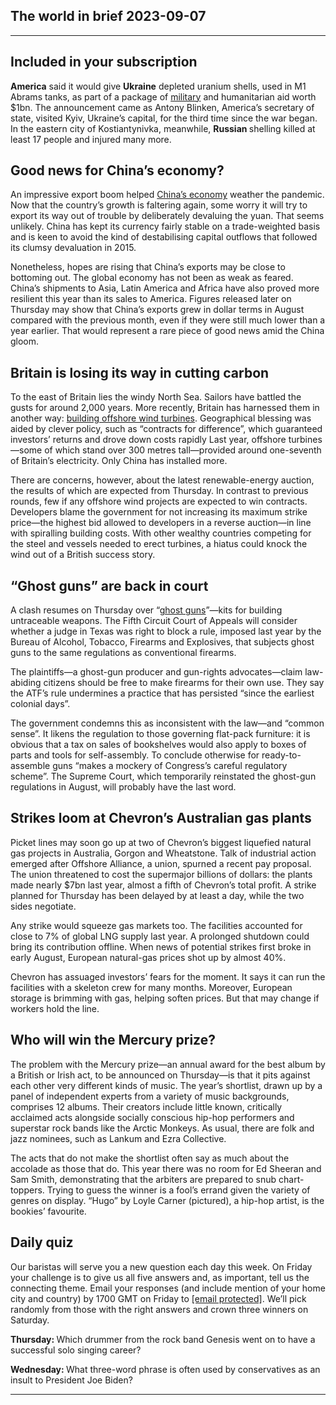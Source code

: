 ## The world in brief 2023-09-07

----------

## Included in your subscription



<strong>America</strong> said it would give <strong>Ukraine</strong> depleted uranium shells, used in M1 Abrams tanks, as part of a package of [military](https://www.economist.com/leaders/2023/07/06/a-new-era-of-high-tech-war-has-begun) and humanitarian aid worth $1bn. The announcement came as Antony Blinken, America’s secretary of state, visited Kyiv, Ukraine’s capital, for the third time since the war began. In the eastern city of Kostiantynivka, meanwhile, <strong>Russian </strong>shelling killed at least 17 people and injured many more.

## Good news for China’s economy?

An impressive export boom helped [China’s economy](https://www.economist.com/finance-and-economics/2023/08/24/chinas-economy-is-in-desperate-need-of-rescue) weather the pandemic. Now that the country’s growth is faltering again, some worry it will try to export its way out of trouble by deliberately devaluing the yuan. That seems unlikely. China has kept its currency fairly stable on a trade-weighted basis and is keen to avoid the kind of destabilising capital outflows that followed its clumsy devaluation in 2015. 

Nonetheless, hopes are rising that China’s exports may be close to bottoming out. The global economy has not been as weak as feared. China’s shipments to Asia, Latin America and Africa have also proved more resilient this year than its sales to America. Figures released later on Thursday may show that China’s exports grew in dollar terms in August compared with the previous month, even if they were still much lower than a year earlier. That would represent a rare piece of good news amid the China gloom.

## Britain is losing its way in cutting carbon

To the east of Britain lies the windy North Sea. Sailors have battled the gusts for around 2,000 years. More recently, Britain has harnessed them in another way: [building offshore wind turbines](https://www.economist.com/britain/2023/09/05/britain-is-losing-its-way-in-cutting-carbon). Geographical blessing was aided by clever policy, such as “contracts for difference”, which guaranteed investors’ returns and drove down costs rapidly Last year, offshore turbines—some of which stand over 300 metres tall—provided around one-seventh of Britain’s electricity. Only China has installed more. 

There are concerns, however, about the latest renewable-energy auction, the results of which are expected from Thursday. In contrast to previous rounds, few if any offshore wind projects are expected to win contracts. Developers blame the government for not increasing its maximum strike price—the highest bid allowed to developers in a reverse auction—in line with spiralling building costs. With other wealthy countries competing for the steel and vessels needed to erect turbines, a hiatus could knock the wind out of a British success story.

## “Ghost guns” are back in court

A clash resumes on Thursday over “[ghost guns](https://www.economist.com/the-economist-explains/2021/04/09/what-are-ghost-guns-and-can-joe-biden-stop-their-spread)”—kits for building untraceable weapons. The Fifth Circuit Court of Appeals will consider whether a judge in Texas was right to block a rule, imposed last year by the Bureau of Alcohol, Tobacco, Firearms and Explosives, that subjects ghost guns to the same regulations as conventional firearms. 

The plaintiffs—a ghost-gun producer and gun-rights advocates—claim law-abiding citizens should be free to make firearms for their own use. They say the ATF’s rule undermines a practice that has persisted “since the earliest colonial days”. 

The government condemns this as inconsistent with the law—and “common sense”. It likens the regulation to those governing flat-pack furniture: it is obvious that a tax on sales of bookshelves would also apply to boxes of parts and tools for self-assembly. To conclude otherwise for ready-to-assemble guns “makes a mockery of Congress’s careful regulatory scheme”. The Supreme Court, which temporarily reinstated the ghost-gun regulations in August, will probably have the last word. 

## Strikes loom at Chevron’s Australian gas plants

Picket lines may soon go up at two of Chevron’s biggest liquefied natural gas projects in Australia, Gorgon and Wheatstone. Talk of industrial action emerged after Offshore Alliance, a union, spurned a recent pay proposal. The union threatened to cost the supermajor billions of dollars: the plants made nearly $7bn last year, almost a fifth of Chevron’s total profit. A strike planned for Thursday has been delayed by at least a day, while the two sides negotiate.

Any strike would squeeze gas markets too. The facilities accounted for close to 7% of global LNG supply last year. A prolonged shutdown could bring its contribution offline. When news of potential strikes first broke in early August, European natural-gas prices shot up by almost 40%. 

Chevron has assuaged investors’ fears for the moment. It says it can run the facilities with a skeleton crew for many months. Moreover, European storage is brimming with gas, helping soften prices. But that may change if workers hold the line.

## Who will win the Mercury prize?

The problem with the Mercury prize—an annual award for the best album by a British or Irish act, to be announced on Thursday—is that it pits against each other very different kinds of music. The year’s shortlist, drawn up by a panel of independent experts from a variety of music backgrounds, comprises 12 albums. Their creators include little known, critically acclaimed acts alongside socially conscious hip-hop performers and superstar rock bands like the Arctic Monkeys. As usual, there are folk and jazz nominees, such as Lankum and Ezra Collective. 

The acts that do not make the shortlist often say as much about the accolade as those that do. This year there was no room for Ed Sheeran and Sam Smith, demonstrating that the arbiters are prepared to snub chart-toppers. Trying to guess the winner is a fool’s errand given the variety of genres on display. “Hugo” by Loyle Carner (pictured), a hip-hop artist, is the bookies’ favourite. 

## Daily quiz

Our baristas will serve you a new question each day this week. On Friday your challenge is to give us all five answers and, as important, tell us the connecting theme. Email your responses (and include mention of your home city and country) by 1700 GMT on Friday to [<span class="__cf_email__" data-cfemail="7524001c0f300605071006061a3510161a1b1a181c06015b161a18">[email&#160;protected]</span>](https://mail.google.com/mail/?view=cm&amp;fs=1&amp;tf=1&amp;to=QuizEspresso@economist.com). We’ll pick randomly from those with the right answers and crown three winners on Saturday.

<strong>Thursday: </strong>Which drummer from the rock band Genesis went on to have a successful solo singing career?

<strong>Wednesday: </strong>What three-word phrase is often used by conservatives as an insult to President Joe Biden?

----------

